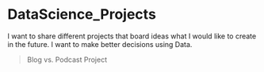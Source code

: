 # DataScience_Projects
I want to share different projects that board ideas what I would like to create in the future. I want to make better decisions using Data.

> Blog vs. Podcast Project
